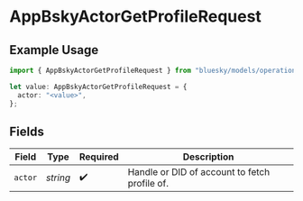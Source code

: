 # AppBskyActorGetProfileRequest

## Example Usage

```typescript
import { AppBskyActorGetProfileRequest } from "bluesky/models/operations";

let value: AppBskyActorGetProfileRequest = {
  actor: "<value>",
};
```

## Fields

| Field                                         | Type                                          | Required                                      | Description                                   |
| --------------------------------------------- | --------------------------------------------- | --------------------------------------------- | --------------------------------------------- |
| `actor`                                       | *string*                                      | :heavy_check_mark:                            | Handle or DID of account to fetch profile of. |